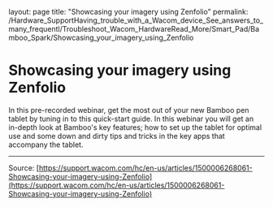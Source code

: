 layout: page
title: "Showcasing your imagery using Zenfolio"
permalink: /Hardware_SupportHaving_trouble_with_a_Wacom_device_See_answers_to_many_frequentl/Troubleshoot_Wacom_HardwareRead_More/Smart_Pad/Bamboo_Spark/Showcasing_your_imagery_using_Zenfolio

# Showcasing your imagery using Zenfolio

In this pre-recorded webinar, get the most out of your new Bamboo pen tablet by tuning in to this quick-start guide. In this webinar you will get an in-depth look at Bamboo's key features; how to set up the tablet for optimal use and some down and dirty tips and tricks in the key apps that accompany the tablet.

---
Source: [https://support.wacom.com/hc/en-us/articles/1500006268061-Showcasing-your-imagery-using-Zenfolio](https://support.wacom.com/hc/en-us/articles/1500006268061-Showcasing-your-imagery-using-Zenfolio)
